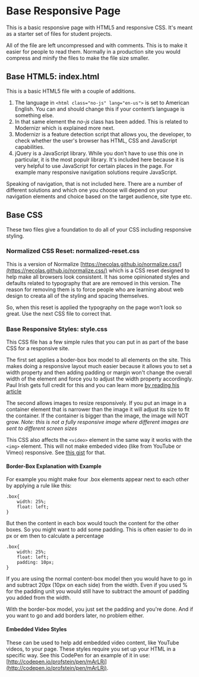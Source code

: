 # Base Responsive Page

This is a basic responsive page with HTML5 and responsive CSS. It's meant as a starter set of files for student projects.

All of the file are left uncompressed and with comments. This is to make it easier for people to read them. Normally in a production site you would compress and minify the files to make the file size smaller.

## Base HTML5: index.html

This is a basic HTML5 file with a couple of additions.

1. The language in ```` <html class="no-js" lang="en-us"> ```` is set to American English. You can and should change this if your content&rsquo;s language is something else.
2. In that same element the *no-js* class has been added. This is related to Modernizr which is explained more next.
3. Modernizr is a feature detection script that allows you, the developer, to check whether the user's browser has HTML, CSS and JavaScript capabilities.
4. jQuery is a JavaScript library. While you don't have to use this one in particular, it is the most populr library. It's included here because it is very helpful to use JavaScript for certain places in the page. For example many responsive navigation solutions require JavaScript.

Speaking of navigation, that is not included here. There are a number of different solutions and which one you choose will depend on your navigation elements and choice based on the target audience, site type etc.

## Base CSS

These two files give a foundation to do all of your CSS including responsive styling.

### Normalized CSS Reset: normalized-reset.css

This is a version of Normalize [https://necolas.github.io/normalize.css/](https://necolas.github.io/normalize.css/) which is a CSS reset designed to help make all browsers look consistent. It has some opinionated styles and defaults related to typography that are are removed in this version. The reason for removing them is to force people who are learning about web design to creata all of the styling and spacing themselves. 

So, when this reset is applied the typography on the page won&rsquo;t look so great. Use the next CSS file to correct that.


### Base Responsive Styles: style.css

This CSS file has a few simple rules that you can put in as part of the base CSS for a responsive site.

The first set applies a boder-box box model to all elements on the site. This makes doing a responsive layout much easier because it allows you to set a width property and then adding padding or margin won't change the overall width of the element and force you to adjust the width property accordingly. Paul Irish gets full credit for this and you can learn more [by reading his article](http://www.paulirish.com/2012/box-sizing-border-box-ftw/)

The second allows images to resize responsively. If you put an image in a container element that is narrower than the image it will adjust its size to fit the container. If the container is bigger than the image, the image will NOT grow. *Note: this is not a fully responsive image where different images are sent to different screen sizes* 

This CSS also affects the `<video>` element in the same way it works with the `<img>` element. This will not make embeded video (like from YouTube or Vimeo) responsive. See [this gist](https://gist.github.com/profstein/ff87675dd5e54c44185d) for that.

#### Border-Box Explanation with Example

For example you might make four .box elements appear next to each other by applying a rule like this:

````
.box{
    width: 25%;
    float: left;
}
````

But then the content in each box would touch the content for the other boxes. So you might want to add some padding. This is often easier to do in px or em then to calculate a percentage

````
.box{
    width: 25%;
    float: left;
    padding: 10px;
}
````

If you are using the normal content-box model then you would have to go in and subtract 20px (10px on each side) from the width. Even if you used % for the padding unit you would still have to subtract the amount of padding you added from the width.

With the border-box model, you just set the padding and you're done. And if you want to go and add borders later, no problem either.


#### Embedded Video Styles

These can be used to help add embedded video content, like YouTube videos, to your page. These styles require you set up your HTML in a specific way. See this CodePen for an example of it in use: [http://codepen.io/profstein/pen/mArLRj](http://codepen.io/profstein/pen/mArLRj).




